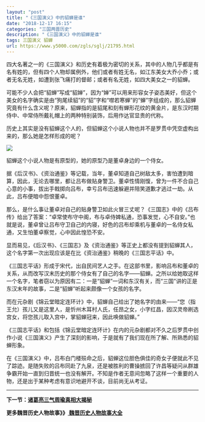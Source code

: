 ```yaml
---
layout: "post"
title: "《三国演义》中的貂蝉是谁"
date: "2018-12-17 16:15"
categories: "三国两晋历史"
description: "《三国演义》中的貂蝉是谁"
tags: 三国演义 貂蝉
url: https://www.y5000.com/zgls/sglj/21795.html
---
```






四大名著之一的《三国演义》和历史有着极为密切的关系，其中的人物几乎都是有名有姓的，但有四个人物却属例外，他们或者有姓无名，如江东美女大乔小乔；或者无名无姓，如遭到张飞痛打的督邮；或者有名无姓，如四大美女之一的貂蝉。

可能不少人会把“貂蝉”写成“貂婵”，因为“婵”可以用来形容女子姿态美好，但这个美女的名字确实是由“狗尾续貂”的“貂”字和“噤若寒蝉”的“蝉”字组成的，那么貂蝉究竟有什么含义呢？原来，貂蝉指的是貂尾和刻有蝉形花纹的黄金片，是东汉时期侍中、中常侍所戴礼帽上的两种特别装饰，后用作达官显贵的代称。

历史上其实是没有貂蝉这个人的，但貂蝉这个小说人物也并不是罗贯中凭空虚构出来的，那么她是怎样形成的呢？

![](https://img.y5000.com/uploads/allimg/170522/8-1F5221F535304.jpg)

貂蝉这个小说人物是有原型的，她的原型乃是董卓身边的一个侍女。

据《后汉书》、《资治通鉴》等记载，当年，董卓知道自己树敌太多，害怕遭到暗算，因此，无论去哪里，都让吕布做贴身警卫。董卓性情刚愎，曾为一件不合自己心意的小事，拔出手戟掷向吕布，幸亏吕布迅速躲避并陪笑道歉才逃过一劫。从此，吕布便暗中怨恨董卓。

那么，是什么事让董卓对自己的贴身警卫如此火冒三丈呢？《三国志》中的《吕布传》给出了答案：“卓常使布守中阁，布与卓侍婢私通，恐事发觉，心不自安。”也就是说，董卓曾让吕布守卫自己的内寝，好色的吕布却乘机与董卓的一名侍女私通，又生怕董卓察觉，心中因此惶恐不安。

显而易见，《后汉书》、《三国志》及《资治通鉴》等正史上都没有提到貂蝉其人，这个名字第一次出现应该是在比《资治通鉴》稍晚的《三国志平话》中。

《三国志平话》形成于宋代，出自民间艺人之手。在这部书里，影响吕布和董卓的关系，从而改写汉末历史的那个侍女有了自己的名字——貂蝉。之所以给她取这样一个名字，笔者窃以为原因有二：一是“貂蝉”一词和东汉有关，而“三国”讲的正是东汉末年的故事，二是“貂蝉”听起来颇像一个女孩的名字。

而在元杂剧《锦云堂暗定连环计》中，貂蝉自己给出了她名字的由来——“您（指王允）孩儿又是这里人，是忻州木耳村人氏，任昂之女，小字红昌，因汉灵帝刷选宫女，将您孩儿取入宫中，掌貂蝉冠来，因此唤做貂蝉。”

《三国志平话》和包括《锦云堂暗定连环计》在内的元杂剧都对不久之后罗贯中创作小说《三国演义》产生了深刻的影响，于是就有了我们现在所了解、所熟悉的貂蝉形象。

在《三国演义》中，吕布白门楼殒命之后，貂蝉这位胆色俱佳的奇女子便就此不见了踪迹。是随失败的吕布同赴了九泉，还是被胜利的曹操掳回了许昌等疑问从群雄争霸开始一直到归晋统一也没有解开。不知是作者无意间忽略了这样一个重要的人物，还是出于某种考虑有意识地避开不谈，目前尚无从考证。

* * *

**下一节：[诸葛亮三气周瑜真相大揭秘](https://www.y5000.com/zgls/sglj/21796.html)**

**更多魏晋历史人物故事》》[ 魏晋历史人物故事大全](https://www.y5000.com/zgls/sglj/21812.html)**
